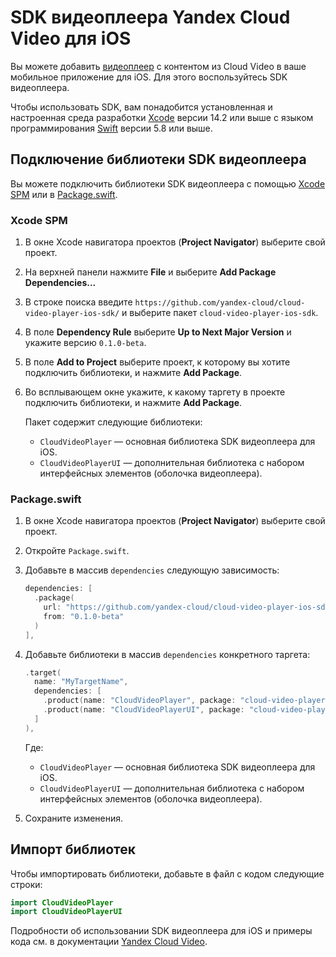 # SDK видеоплеера Yandex Cloud Video для iOS

Вы можете добавить [видеоплеер](https://yandex.cloud/ru/docs/video/concepts/player) с контентом из Cloud Video в ваше мобильное приложение для iOS. Для этого воспользуйтесь SDK видеоплеера.

Чтобы использовать SDK, вам понадобится установленная и настроенная среда разработки [Xcode](https://developer.apple.com/xcode/) версии 14.2 или выше с языком программирования [Swift](https://www.swift.org/install/macos/) версии 5.8 или выше.

## Подключение библиотеки SDK видеоплеера

Вы можете подключить библиотеки SDK видеоплеера с помощью [Xcode SPM](#xcode-spm) или в [Package.swift](#packageswift).

### Xcode SPM

1. В окне Xcode навигатора проектов (**Project Navigator**) выберите свой проект. 
1. На верхней панели нажмите **File** и выберите **Add Package Dependencies...**
1. В строке поиска введите `https://github.com/yandex-cloud/cloud-video-player-ios-sdk/` и выберите пакет `cloud-video-player-ios-sdk`.
1. В поле **Dependency Rule** выберите **Up to Next Major Version** и укажите версию `0.1.0-beta`.
1. В поле **Add to Project** выберите проект, к которому вы хотите подключить библиотеки, и нажмите **Add Package**.
1. Во всплывающем окне укажите, к какому таргету в проекте подключить библиотеки, и нажмите **Add Package**.
      
    Пакет содержит следующие библиотеки:
    * `CloudVideoPlayer` — основная библиотека SDK видеоплеера для iOS.
    * `CloudVideoPlayerUI` — дополнительная библиотека с набором интерфейсных элементов (оболочка видеоплеера).

### Package.swift

1. В окне Xcode навигатора проектов (**Project Navigator**) выберите свой проект.
1. Откройте `Package.swift`.
1. Добавьте в массив `dependencies` следующую зависимость:

    ```swift
    dependencies: [
      .package(
        url: "https://github.com/yandex-cloud/cloud-video-player-ios-sdk/",
        from: "0.1.0-beta"
      )
    ],
    ```

1. Добавьте библиотеки в массив `dependencies` конкретного таргета:

    ```swift
    .target(
      name: "MyTargetName",
      dependencies: [
        .product(name: "CloudVideoPlayer", package: "cloud-video-player-ios-sdk"),
        .product(name: "CloudVideoPlayerUI", package: "cloud-video-player-ios-sdk")
      ]
    ),
    ```

    Где:
    * `CloudVideoPlayer` — основная библиотека SDK видеоплеера для iOS.
    * `CloudVideoPlayerUI` — дополнительная библиотека с набором интерфейсных элементов (оболочка видеоплеера).

1. Сохраните изменения.

## Импорт библиотек

Чтобы импортировать библиотеки, добавьте в файл с кодом следующие строки:

```swift
import CloudVideoPlayer
import CloudVideoPlayerUI
```

Подробности об использовании SDK видеоплеера для iOS и примеры кода см. в документации [Yandex Cloud Video](https://yandex.cloud/ru/docs/video/sdk/ios-sdk).